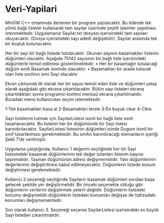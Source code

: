 # Veri-Yapilari
MinGW C++ ortamında derlenen bir program yazılacaktır.
Bu ödevde tek yönlü bağlı listeler kullanarak tam sayılar üzerinde çeşitli işlemler yapılması
istenmektedir.
Uygulamanız Sayilar.txt dosyası içerisindeki tam sayıları okuyacaktır. (Dosya içerisindeki sayı adedi değişebilir). Sayılar arasında tek bir boşluk bulunacaktır.

Her bir sayı bir bağlı listede tutulacaktır. Okunan sayının basamakları listenin düğümleri olacaktır.
Aşağıda 75142 sayısının bir bağlı liste içerisindeki düğümlerle temsil edilmesi gösterilmektedir.
• Her bir basamağın tutulacağı düğüm sınıfı Basamak isminde olacaktır.
• Basamakları bir arada tutacak olan liste sınıfının ismi Sayi olacaktır

Ekran çıktısında ilk olarak her
bir sayısı temsil eden liste ve düğümleri yatay olarak aşağıdaki gibi ekrana çıkartılacaktır. Bütün sayı
listeleri ekrana çıkartıldıktan sonra programın kontrol menüsü ekrana çıkartılmalıdır. Buradaki menü
kullanıcıdan seçim istemektedir.

1-Tek basamaklari basa al
2-Basamaklari tersle
3-En buyuk cikar
4-Cikis

Sayi listelerini tutmak için SayilarListesi isimli bir bağlı liste sınıfı tasarlanacaktır. Bu listenin her bir
düğümünde bir Sayi listesi barındırılacaktır. SayilarListesi listesinin düğümleri içinde Dugum isimli bir
sınıf tasarlanması gerekmektedir. Bu sınıfın barındıracağı elemanların içeriği Şekil 7’de verilmiştir.

Uygulama çalıştığında, Kullanıcı 1 değerini
seçtiğinde her bir Sayi listesindeki basamak düğümlerinin tek değer tutanları listenin başına
taşınmalıdır. Taşınan düğümünün adresi değişmemelidir. Yani
düğümlerinin değerlerinin değiştirilmesi kabul edilmeyecektir. Düğümlerin listede konum
değiştirmesi gerekmektedir.

Kullanıcı 2.seçeneği seçtiğinde Sayıların basamak düğümleri sondan başa gelecek şekilde yer
değiştirmelidir. Bir önceki seçenekte olduğu gibi düğümlerin verilerini değiştirmek yeterli değildir.
Düğümlerin listedeki konumu değişmelidir.düğümlerin listedeki konumları değişse de hafızadaki konumları
değişmemektedir.

Son olarak kullanıcı 3. Seçeneği seçerse SayilarListesi içerisindeki en büyük Sayi listeden
çıkartılmalıdır.
